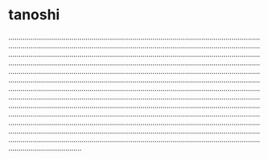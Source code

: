 # tanoshi
................................................................................................................................................................................................................................................................................................................................................................................................................................................................................................................................................................................................................................................................................................................................................................................................................................................................................................................................................................................................................................................................................................................................................................................................................................................................................................................................................................................................................................................................................................................................................................................................................................................................................................................